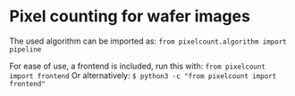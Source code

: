 # Pixel counting for wafer images

The used algorithm can be imported as:
`from pixelcount.algorithm import pipeline`

For ease of use, a frontend is included, run this with:
`from pixelcount import frontend`
Or alternatively:
`$ python3 -c "from pixelcount import frontend"` 
